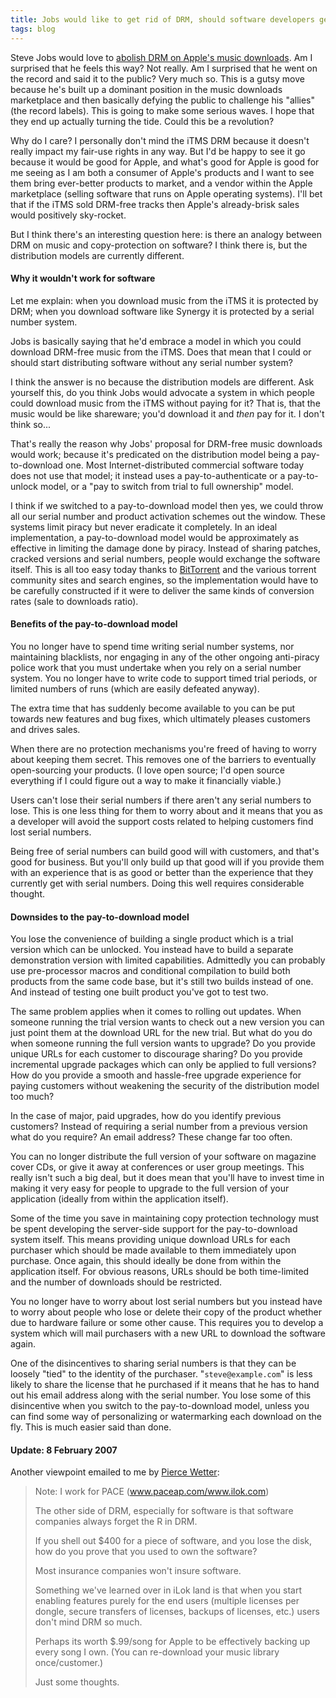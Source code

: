 ```yaml
---
title: Jobs would like to get rid of DRM, should software developers get rid of copy protection?
tags: blog
---
```


Steve Jobs would love to [abolish DRM on Apple's music downloads](http://www.apple.com/hotnews/thoughtsonmusic/). Am I surprised that he feels this way? Not really. Am I surprised that he went on the record and said it to the public? Very much so. This is a gutsy move because he's built up a dominant position in the music downloads marketplace and then basically defying the public to challenge his "allies" (the record labels). This is going to make some serious waves. I hope that they end up actually turning the tide. Could this be a revolution?

Why do I care? I personally don't mind the iTMS DRM because it doesn't really impact my fair-use rights in any way. But I'd be happy to see it go because it would be good for Apple, and what's good for Apple is good for me seeing as I am both a consumer of Apple's products and I want to see them bring ever-better products to market, and a vendor within the Apple marketplace (selling software that runs on Apple operating systems). I'll bet that if the iTMS sold DRM-free tracks then Apple's already-brisk sales would positively sky-rocket.

But I think there's an interesting question here: is there an analogy between DRM on music and copy-protection on software? I think there is, but the distribution models are currently different.

#### Why it wouldn't work for software

Let me explain: when you download music from the iTMS it is protected by DRM; when you download software like Synergy it is protected by a serial number system.

Jobs is basically saying that he'd embrace a model in which you could download DRM-free music from the iTMS. Does that mean that I could or should start distributing software without any serial number system?

I think the answer is no because the distribution models are different. Ask yourself this, do you think Jobs would advocate a system in which people could download music from the iTMS without paying for it? That is, that the music would be like shareware; you'd download it and _then_ pay for it. I don't think so...

That's really the reason why Jobs' proposal for DRM-free music downloads would work; because it's predicated on the distribution model being a pay-to-download one. Most Internet-distributed commercial software today does not use that model; it instead uses a pay-to-authenticate or a pay-to-unlock model, or a "pay to switch from trial to full ownership" model.

I think if we switched to a pay-to-download model then yes, we could throw all our serial number and product activation schemes out the window. These systems limit piracy but never eradicate it completely. In an ideal implementation, a pay-to-download model would be approximately as effective in limiting the damage done by piracy. Instead of sharing patches, cracked versions and serial numbers, people would exchange the software itself. This is all too easy today thanks to [BitTorrent](http://en.wikipedia.org/wiki/BitTorrent) and the various torrent community sites and search engines, so the implementation would have to be carefully constructed if it were to deliver the same kinds of conversion rates (sale to downloads ratio).

#### Benefits of the pay-to-download model

You no longer have to spend time writing serial number systems, nor maintaining blacklists, nor engaging in any of the other ongoing anti-piracy police work that you must undertake when you rely on a serial number system. You no longer have to write code to support timed trial periods, or limited numbers of runs (which are easily defeated anyway).

The extra time that has suddenly become available to you can be put towards new features and bug fixes, which ultimately pleases customers and drives sales.

When there are no protection mechanisms you're freed of having to worry about keeping them secret. This removes one of the barriers to eventually open-sourcing your products. (I love open source; I'd open source everything if I could figure out a way to make it financially viable.)

Users can't lose their serial numbers if there aren't any serial numbers to lose. This is one less thing for them to worry about and it means that you as a developer will avoid the support costs related to helping customers find lost serial numbers.

Being free of serial numbers can build good will with customers, and that's good for business. But you'll only build up that good will if you provide them with an experience that is as good or better than the experience that they currently get with serial numbers. Doing this well requires considerable thought.

#### Downsides to the pay-to-download model

You lose the convenience of building a single product which is a trial version which can be unlocked. You instead have to build a separate demonstration version with limited capabilities. Admittedly you can probably use pre-processor macros and conditional compilation to build both products from the same code base, but it's still two builds instead of one. And instead of testing one built product you've got to test two.

The same problem applies when it comes to rolling out updates. When someone running the trial version wants to check out a new version you can just point them at the download URL for the new trial. But what do you do when someone running the full version wants to upgrade? Do you provide unique URLs for each customer to discourage sharing? Do you provide incremental upgrade packages which can only be applied to full versions? How do you provide a smooth and hassle-free upgrade experience for paying customers without weakening the security of the distribution model too much?

In the case of major, paid upgrades, how do you identify previous customers? Instead of requiring a serial number from a previous version what do you require? An email address? These change far too often.

You can no longer distribute the full version of your software on magazine cover CDs, or give it away at conferences or user group meetings. This really isn't such a big deal, but it does mean that you'll have to invest time in making it very easy for people to upgrade to the full version of your application (ideally from within the application itself).

Some of the time you save in maintaining copy protection technology must be spent developing the server-side support for the pay-to-download system itself. This means providing unique download URLs for each purchaser which should be made available to them immediately upon purchase. Once again, this should ideally be done from within the application itself. For obvious reasons, URLs should be both time-limited and the number of downloads should be restricted.

You no longer have to worry about lost serial numbers but you instead have to worry about people who lose or delete their copy of the product whether due to hardware failure or some other cause. This requires you to develop a system which will mail purchasers with a new URL to download the software again.

One of the disincentives to sharing serial numbers is that they can be loosely "tied" to the identity of the purchaser. "`steve@example.com`" is less likely to share the license that he purchased if it means that he has to hand out his email address along with the serial number. You lose some of this disincentive when you switch to the pay-to-download model, unless you can find some way of personalizing or watermarking each download on the fly. This is much easier said than done.

#### Update: 8 February 2007

Another viewpoint emailed to me by [Pierce Wetter](%20http://www.opinionatedbastard.com/archives/000748.html):

> Note: I work for PACE (www.paceap.com/www.ilok.com)
>
> The other side of DRM, especially for software is that software companies always forget the R in DRM.
>
> If you shell out \$400 for a piece of software, and you lose the disk, how do you prove that you used to own the software?
>
> Most insurance companies won't insure software.
>
> Something we've learned over in iLok land is that when you start enabling features purely for the end users (multiple licenses per dongle, secure transfers of licenses, backups of licenses, etc.) users don't mind DRM so much.
>
> Perhaps its worth \$.99/song for Apple to be effectively backing up every song I own. (You can re-download your music library once/customer.)
>
> Just some thoughts.
